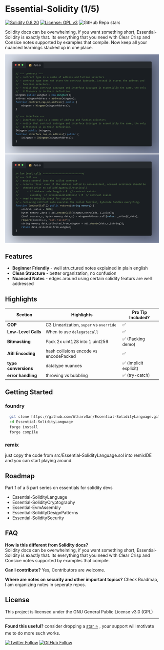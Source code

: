 # Essential-Solidity (1/5) 

[![Solidity 0.8.20](https://img.shields.io/badge/Solidity-0.8.20-363636?logo=solidity)](https://soliditylang.org)
[![License: GPL v3](https://img.shields.io/badge/License-GPL%20v3-blue.svg)](https://www.gnu.org/licenses/gpl-3.0.html)
![GitHub Repo stars](https://img.shields.io/github/stars/AtharvSan/Solidity)


Solidity docs can be overwhelming, if you want something short, Essential-Solidity is exactly that. Its everything that you need with Clear Crisp and Consice notes supported by examples that compile. Now keep all your nuanced learnings stacked up in one place.

![contract interface example](./types.png)
![call example](./call.png)


## Features

- **Beginner Friendly** - well structured notes explained in plain english
- **Clean Structure** - better organization, no confusion
- **Nuanced Notes** - edges around using certain solidity featurs are well addressed


## Highlights

| Section               | Highlights                          | Pro Tip Included? |
|-----------------------|-------------------------------------|-------------------|
| **OOP**               | C3 Linearization, `super` vs `override` | ✅            |
| **Low-Level Calls**   | When to use `delegatecall`          | ✅                |
| **Bitmasking**        | Pack 2x uint128 into 1 uint256      | ✅ (Packing demo) |
| **ABI Encoding**      | hash collisions encode vs encodePacked | ✅           |
| **type conversions**  | datatype nuances                    | ✅ (implicit explicit)|
| **error handling**    | throwing vs bubbling                | ✅ (try-catch)    |


## Getting Started
### foundry
```bash
  git clone https://github.com/AtharvSan/Essential-SolidityLanguage.git
  cd Essential-SolidityLanguage
  forge install
  forge compile
```
### remix 
just copy the code from src/Essential-SolidityLanguage.sol into remixIDE and you can start playing around.

## Roadmap
Part 1 of a 5 part series on essentials for solidity devs
- Essential-SolidityLanguage
- Essential-SolidityCryptography
- Essential-EvmAssembly
- Essential-SolidityDesignPatterns
- Essential-SoliditySecurity

## FAQ

**How is this different from Solidity docs?**  
Solidity docs can be overwhelming, if you want something short, Essential-Solidity is exactly that. Its everything that you need with Clear Crisp and Consice notes supported by examples that compile.

**Can I contribute?**
Yes, Contributors are welcome.

**Where are notes on security and other important topics?**
Check Roadmap, I am organizing notes in seperate repos.



## License
This project is licensed under the GNU General Public License v3.0 (GPL)

---

**Found this useful?** consider dropping a [star ⭐](https://github.com/AtharvSan/Solidity) , your support will motivate me to do more such works.

[![Twitter Follow](https://img.shields.io/twitter/follow/AtharvSan?style=social)](https://twitter.com/AtharvSan)
[![GitHub Follow](https://img.shields.io/github/followers/AtharvSan?label=Follow%20me&style=social)](https://github.com/AtharvSan)